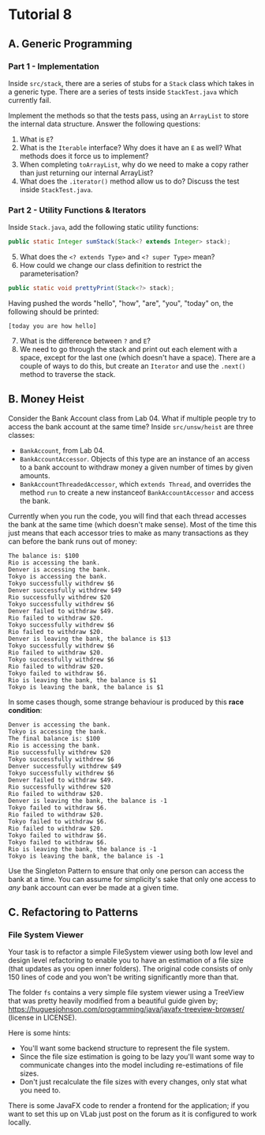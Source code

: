 # Tutorial 8

## A. Generic Programming

### Part 1 - Implementation

Inside `src/stack`, there are a series of stubs for a `Stack` class which takes in a generic type. There are a series of tests inside `StackTest.java` which currently fail. 

Implement the methods so that the tests pass, using an `ArrayList` to store the internal data structure. Answer the following questions:

1. What is `E`? 
2. What is the `Iterable` interface? Why does it have an `E` as well? What methods does it force us to implement?
3. When completing `toArrayList`, why do we need to make a copy rather than just returning our internal ArrayList?
4. What does the `.iterator()` method allow us to do? Discuss the test inside `StackTest.java`.

### Part 2 - Utility Functions & Iterators

Inside `Stack.java`, add the following static utility functions:

```java
public static Integer sumStack(Stack<? extends Integer> stack);
```

5. What does the `<? extends Type>` and `<? super Type>` mean?
6. How could we change our class definition to restrict the parameterisation?

```java
public static void prettyPrint(Stack<?> stack);
```

Having pushed the words "hello", "how", "are", "you", "today" on, the following should be printed:

```
[today you are how hello]
```

7. What is the difference between `?` and `E`?
8. We need to go through the stack and print out each element with a space, except for the last one (which doesn't have a space). There are a couple of ways to do this, but create an `Iterator` and use the `.next()` method to traverse the stack.

## B. Money Heist

Consider the Bank Account class from Lab 04. What if multiple people try to access the bank account at the same time? Inside `src/unsw/heist` are three classes:

* `BankAccount`, from Lab 04.
* `BankAccountAccessor`. Objects of this type are an instance of an access to a bank account to withdraw money a given number of times by given amounts.
* `BankAccountThreadedAccessor`, which `extends Thread`, and overrides the method `run` to create a new instanceof `BankAccountAccessor` and access the bank.

Currently when you run the code, you will find that each thread accesses the bank at the same time (which doesn't make sense). Most of the time this just means that each accessor tries to make as many transactions as they can before the bank runs out of money:

```
The balance is: $100
Rio is accessing the bank.
Denver is accessing the bank.
Tokyo is accessing the bank.
Tokyo successfully withdrew $6
Denver successfully withdrew $49
Rio successfully withdrew $20
Tokyo successfully withdrew $6
Denver failed to withdraw $49.
Rio failed to withdraw $20.
Tokyo successfully withdrew $6
Rio failed to withdraw $20.
Denver is leaving the bank, the balance is $13
Tokyo successfully withdrew $6
Rio failed to withdraw $20.
Tokyo successfully withdrew $6
Rio failed to withdraw $20.
Tokyo failed to withdraw $6.
Rio is leaving the bank, the balance is $1
Tokyo is leaving the bank, the balance is $1
```

In some cases though, some strange behaviour is produced by this **race condition**: 

```
Denver is accessing the bank.
Tokyo is accessing the bank.
The final balance is: $100
Rio is accessing the bank.
Rio successfully withdrew $20
Tokyo successfully withdrew $6
Denver successfully withdrew $49
Tokyo successfully withdrew $6
Denver failed to withdraw $49.
Rio successfully withdrew $20
Rio failed to withdraw $20.
Denver is leaving the bank, the balance is -1
Tokyo failed to withdraw $6.
Rio failed to withdraw $20.
Tokyo failed to withdraw $6.
Rio failed to withdraw $20.
Tokyo failed to withdraw $6.
Tokyo failed to withdraw $6.
Rio is leaving the bank, the balance is -1
Tokyo is leaving the bank, the balance is -1
```

Use the Singleton Pattern to ensure that only one person can access the bank at a time. You can assume for simplicity's sake that only one access to *any* bank account can ever be made at a given time.


## C. Refactoring to Patterns

### File System Viewer

Your task is to refactor a simple FileSystem viewer using both low level and design level refactoring to enable you to have an estimation of a file size (that updates as you open inner folders).  The original code consists of only 150 lines of code and you won't be writing significantly more than that.

The folder `fs` contains a very simple file system viewer using a TreeView that was pretty heavily modified from a beautiful guide given by; https://huguesjohnson.com/programming/java/javafx-treeview-browser/ (license in LICENSE).

Here is some hints:
- You'll want some backend structure to represent the file system.
- Since the file size estimation is going to be lazy you'll want some way to communicate changes into the model including re-estimations of file sizes.
- Don't just recalculate the file sizes with every changes, only stat what you need to.

There is some JavaFX code to render a frontend for the application; if you want to set this up on VLab just post on the forum as it is configured to work locally.
